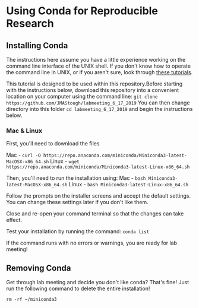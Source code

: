 # Using Conda for Reproducible Research

## Installing Conda

The instructions here assume you have a little experience working on the command line interface of the UNIX shell. 
If you don't know how to operate the command line in UNIX, or if you aren't sure, look through [these tutorials](http://swcarpentry.github.io/shell-novice/).
   
This tutorial is designed to be used within this repository.Before starting with the instructions below, 
download this repository into a convenient location on your computer using the command line: 
```git clone https://github.com/JMAStough/labmeeting_6_17_2019```
You can then change directory into this folder 
```cd labmeeting_6_17_2019```
and begin the instructions below.

### Mac & Linux

First, you'll need to download the files

Mac - ```curl -O https://repo.anaconda.com/miniconda/Miniconda3-latest-MacOSX-x86_64.sh```
Linux - ```wget https://repo.anaconda.com/miniconda/Miniconda3-latest-Linux-x86_64.sh```

Then, you'll need to run the installation using:
Mac - ```bash Miniconda3-latest-MacOSX-x86_64.sh```
Linux - ```bash Miniconda3-latest-Linux-x86_64.sh```

Follow the prompts on the installer screens and accept the default settings. You can change these settings later 
if you don't like them.

Close and re-open your command terminal so that the changes can take effect.

Test your installation by running the command:
```conda list```

If the command runs with no errors or warnings, you are ready for lab meeting!

## Removing Conda

Get through lab meeting and decide you don't like conda? That's fine! Just run the following command
to delete the entire installation!

```rm -rf ~/miniconda3```
